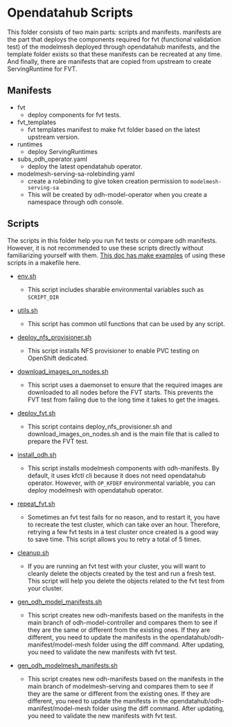 # Opendatahub Scripts

This folder consists of two main parts: scripts and manifests.
manifests are the part that deploys the components required for fvt (functional validation test) of the modelmesh deployed through opendatahub manifests, and the template folder exists so that these manifests can be recreated at any time. And finally, there are manifests that are copied from upstream to create ServingRuntime for FVT.

## Manifests

- fvt
  - deploy components for fvt tests.
- fvt_templates
  - fvt templates manifest to make fvt folder based on the latest upstream version.
- runtimes
  - deploy ServingRuntimes
- subs_odh_operator.yaml
  - deploy the latest opendatahub operator.
- modelmesh-serving-sa-rolebinding.yaml
  - create a rolebinding to give token creation permission to `modelmesh-serving-sa`
  - This will be created by odh-model-operator when you create a namespace through odh console.

## Scripts

The scripts in this folder help you run fvt tests or compare odh manifests. However, it is not recommended to use these scripts directly without familiarizing yourself with them. [This doc has make examples](../docs/makefile-cheatsheet.md) of using these scripts in a makefile here.

- [env.sh](./env.sh)

  - This script includes sharable environmental variables such as `SCRIPT_DIR`

- [utils.sh](./utils.sh)

  - This script has common util functions that can be used by any script.

- [deploy_nfs_provisioner.sh](./deploy_nfs_provisioner.sh)

  - This script installs NFS provisioner to enable PVC testing on OpenShift dedicated.

- [download_images_on_nodes.sh](./download_images_on_nodes.sh)

  - This script uses a daemonset to ensure that the required images are downloaded to all nodes before the FVT starts. This prevents the FVT test from failing due to the long time it takes to get the images.

- [deploy_fvt.sh](./deploy_fvt.sh)

  - This script contains deploy_nfs_provisioner.sh and download_images_on_nodes.sh and is the main file that is called to prepare the FVT test.

- [install_odh.sh](./install_odh.sh)

  - This script installs modelmesh components with odh-manifests. By default, it uses kfctl cli because it does not need opendatahub operator. However, with `OP_KFDEF` environmental variable, you can deploy modelmesh with opendatahub operator.

- [repeat_fvt.sh](./repeat_fvt.sh)
  
  - Sometimes an fvt test fails for no reason, and to restart it, you have to recreate the test cluster, which can take over an hour. Therefore, retrying a few fvt tests in a test cluster once created is a good way to save time. This script allows you to retry a total of 5 times.
- [cleanup.sh](./cleanup.sh)
  
  - If you are running an fvt test with your cluster, you will want to cleanly delete the objects created by the test and run a fresh test. This script will help you delete the objects related to the fvt test from your cluster.
- [gen_odh_model_manifests.sh](./gen_odh_model_manifests.sh)
  
  - This script creates new odh-manifests based on the manifests in the main branch of odh-model-controller and compares them to see if they are the same or different from the existing ones. If they are different, you need to update the manifests in the opendatahub/odh-manifest/model-mesh folder using the diff command. After updating, you need to validate the new manifests with fvt test.
- [gen_odh_modelmesh_manifests.sh](./gen_odh_modelmesh_manifests.sh)

  - This script creates new odh-manifests based on the manifests in the main branch of modelmesh-serving and compares them to see if they are the same or different from the existing ones. If they are different, you need to update the manifests in the opendatahub/odh-manifest/model-mesh folder using the diff command. After updating, you need to validate the new manifests with fvt test.
